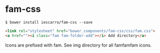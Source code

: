 # fam-css

```
$ bower install iescarro/fam-css --save
```

```html
<link rel="stylesheet" href="bower_components/fam-css/css/fam.css">
<a href=""><i class="fam fam-folder-add"></i> Add directory</a>
```

Icons are prefixed with fam. See img directory for all famfamfam icons.
